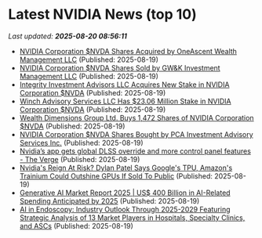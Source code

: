 # Latest NVIDIA News (top 10)
_Last updated: **2025-08-20 08:56:11**_

- [NVIDIA Corporation $NVDA Shares Acquired by OneAscent Wealth Management LLC](https://www.etfdailynews.com/2025/08/19/nvidia-corporation-nvda-shares-acquired-by-oneascent-wealth-management-llc/) (Published: 2025-08-19)
- [NVIDIA Corporation $NVDA Shares Sold by GW&K Investment Management LLC](https://www.etfdailynews.com/2025/08/19/nvidia-corporation-nvda-shares-sold-by-gwk-investment-management-llc/) (Published: 2025-08-19)
- [Integrity Investment Advisors LLC Acquires New Stake in NVIDIA Corporation $NVDA](https://www.etfdailynews.com/2025/08/19/integrity-investment-advisors-llc-acquires-new-stake-in-nvidia-corporation-nvda/) (Published: 2025-08-19)
- [Winch Advisory Services LLC Has $23.06 Million Stake in NVIDIA Corporation $NVDA](https://www.etfdailynews.com/2025/08/19/winch-advisory-services-llc-has-23-06-million-stake-in-nvidia-corporation-nvda/) (Published: 2025-08-19)
- [Wealth Dimensions Group Ltd. Buys 1,472 Shares of NVIDIA Corporation $NVDA](https://www.etfdailynews.com/2025/08/19/wealth-dimensions-group-ltd-buys-1472-shares-of-nvidia-corporation-nvda/) (Published: 2025-08-19)
- [NVIDIA Corporation $NVDA Shares Bought by PCA Investment Advisory Services Inc.](https://www.etfdailynews.com/2025/08/19/nvidia-corporation-nvda-shares-bought-by-pca-investment-advisory-services-inc/) (Published: 2025-08-19)
- [Nvidia’s app gets global DLSS override and more control panel features - The Verge](https://slashdot.org/firehose.pl?op=view&amp;id=178760424) (Published: 2025-08-19)
- [Nvidia's Reign At Risk? Dylan Patel Says Google's TPU, Amazon's Trainium Could Outshine GPUs If Sold To Public](https://biztoc.com/x/d31fc22dccf6f70e) (Published: 2025-08-19)
- [Generative AI Market Report 2025 | US$ 400 Billion in AI-Related Spending Anticipated by 2025](https://www.globenewswire.com/news-release/2025/08/19/3135499/28124/en/Generative-AI-Market-Report-2025-US-400-Billion-in-AI-Related-Spending-Anticipated-by-2025.html) (Published: 2025-08-19)
- [AI in Endoscopy: Industry Outlook Through 2025-2029 Featuring Strategic Analysis of 13 Market Players in Hospitals, Specialty Clinics, and ASCs](https://www.globenewswire.com/news-release/2025/08/19/3135497/28124/en/AI-in-Endoscopy-Industry-Outlook-Through-2025-2029-Featuring-Strategic-Analysis-of-13-Market-Players-in-Hospitals-Specialty-Clinics-and-ASCs.html) (Published: 2025-08-19)
